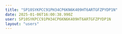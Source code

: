 ```yaml
---
title: "SP10SYKPCC91PH34CP6KN6K409HT6ARTGFZPYDP1N"
date: 2025-01-06T16:00:38.990Z
user: SP10SYKPCC91PH34CP6KN6K409HT6ARTGFZPYDP1N
layout: "users"
---
```

    